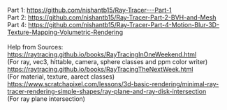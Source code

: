 Part 1: https://github.com/nishantb15/Ray-Tracer---Part-1 <br />
Part 2: https://github.com/nishantb15/Ray-Tracer-Part-2-BVH-and-Mesh <br />
Part 4: https://github.com/nishantb15/Ray-Tracer-Part-4-Motion-Blur-3D-Texture-Mapping-Volumetric-Rendering <br />
<br />
Help from Sources: <br />
https://raytracing.github.io/books/RayTracingInOneWeekend.html <br />
(For ray, vec3, hittable, camera, sphere classes and ppm color writer) <br />
https://raytracing.github.io/books/RayTracingTheNextWeek.html <br />
(For material, texture, aarect classes) <br />
https://www.scratchapixel.com/lessons/3d-basic-rendering/minimal-ray-tracer-rendering-simple-shapes/ray-plane-and-ray-disk-intersection <br />
(For ray plane intersection) <br />
